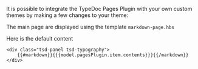 It is possible to integrate the TypeDoc Pages Plugin with your own custom themes by making a few changes to your theme:

The main page are displayed using the template `markdown-page.hbs`

Here is the default content 

```
<div class="tsd-panel tsd-typography">
    {{#markdown}}{{{model.pagesPlugin.item.contents}}}{{/markdown}}
</div>
```